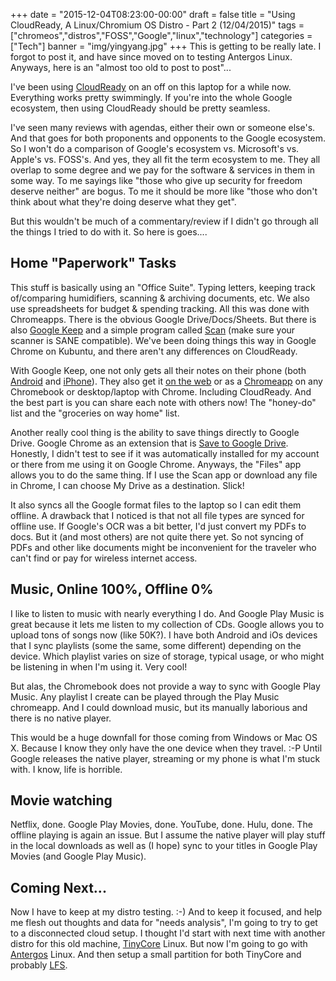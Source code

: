 +++
date = "2015-12-04T08:23:00-00:00"
draft = false
title = "Using CloudReady, A Linux/Chromium OS Distro - Part 2 (12/04/2015)"
tags = ["chromeos","distros","FOSS","Google","linux","technology"]
categories = ["Tech"]
banner = "img/yingyang.jpg"
+++
This is getting to be really late.  I forgot to post it, and have since moved on to testing Antergos Linux.  Anyways, here is an "almost too old to post to post"...

I've been using <a href = "http://www.neverware.com/free/" target="blank">CloudReady</a> on an off on this laptop for a while now.  Everything works pretty swimmingly.  If you're into the whole Google ecosystem, then using CloudReady should be pretty seamless.

I've seen many reviews with agendas, either their own or someone else's.  And that goes for both proponents and opponents to the Google ecosystem.  So I won't do a comparison of Google's ecosystem vs. Microsoft's vs. Apple's vs. FOSS's.  And yes, they all fit the term ecosystem to me. They all overlap to some degree and we pay for the software &amp; services in them in some way. To me sayings like "those who give up security for freedom deserve neither" are bogus.  To me it should be more like "those who don't think about what they're doing deserve what they get".  

But this wouldn't be much of a commentary/review if I didn't go through all the things I tried to do with it.  So here is goes....

## Home "Paperwork" Tasks

This stuff is basically using an "Office Suite".  Typing letters, keeping track of/comparing humidifiers, scanning &amp; archiving documents, etc.  We also use spreadsheets for budget &amp; spending tracking.  All this was done with Chromeapps.  There is the obvious Google Drive/Docs/Sheets.  But there is also <a href = "https://chrome.google.com/webstore/detail/google-keep-notes-and-lis/hmjkmjkepdijhoojdojkdfohbdgmmhki?hl=en-US&utm_source=chrome-ntp-launcher" target="blank">Google Keep</a> and a simple program called <a href = "https://chrome.google.com/webstore/detail/scan/pmnllmkmjilbojkpgplbdmckghmaocjh?hl=en-US&utm_source=chrome-ntp-launcher" target="blank">Scan</a> (make sure your scanner is SANE compatible).  We've been doing things this way in Google Chrome on Kubuntu, and there aren't any differences on CloudReady.  

With Google Keep, one not only gets all their notes on their phone (both <a href = "https://play.google.com/store/apps/details?id=com.google.android.keep&hl=en" target="blank">Android</a> and <a href = "https://itunes.apple.com/us/app/google-keep-your-thoughts/id1029207872?mt=8" target="blank">iPhone</a>).  They also get it <a href = "https://keep.google.com/" target="blank">on the web</a> or as a <a href = "https://chrome.google.com/webstore/detail/google-keep-notes-and-lis/hmjkmjkepdijhoojdojkdfohbdgmmhki" target="blank">Chromeapp</a> on any Chromebook or desktop/laptop with Chrome.  Including CloudReady.  And the best part is you can share each note with others now!  The "honey-do" list and the "groceries on way home" list.  

Another really cool thing is the ability to save things directly to Google Drive.  Google Chrome as an extension that is <a href = "https://chrome.google.com/webstore/detail/save-to-google-drive/gmbmikajjgmnabiglmofipeabaddhgne?hl=en-US&utm_source=chrome-ntp-launcher" target="blank">Save to Google Drive</a>.  Honestly, I didn't test to see if it was automatically installed for my account or there from me using it on Google Chrome.  Anyways, the "Files" app allows you to do the same thing.  If I use the Scan app or download any file in Chrome, I can choose My Drive as a destination.  Slick!

It also syncs all the Google format files to the laptop so I can edit them offline.  A drawback that I noticed is that not all file types are synced for offline use.  If Google's OCR was a bit better, I'd just convert my PDFs to docs.  But it (and most others) are not quite there yet.  So not syncing of PDFs and other like documents might be inconvenient for the traveler who can't find or pay for wireless internet access.

## Music, Online 100%, Offline 0%

I like to listen to music with nearly everything I do.  And Google Play Music is great because it lets me listen to my collection of CDs.  Google allows you to upload tons of songs now (like 50K?).  I have both Android and iOs devices that I sync playlists (some the same, some different) depending on the device.  Which playlist varies on size of storage, typical usage, or who might be listening in when I'm using it.  Very cool!

But alas, the Chromebook does not provide a way to sync with Google Play Music.  Any playlist I create can be played through the Play Music chromeapp.  And I could download music, but its manually laborious and there is no native player.

This would be a huge downfall for those coming from Windows or Mac OS X.  Because I know they only have the one device when they travel.  :-P  Until Google releases the native player, streaming or my phone is what I'm stuck with.  I know, life is horrible.

## Movie watching

Netflix, done.  Google Play Movies, done.  YouTube, done.  Hulu, done.  The offline playing is again an issue.  But I assume the native player will play stuff in the local downloads as well as (I hope) sync to your titles in Google Play Movies (and Google Play Music).  

## Coming Next...

Now I have to keep at my distro testing.  :-)  And to keep it focused, and help me flesh out thoughts and data for "needs analysis", I'm going to try to get to a disconnected cloud setup.  I thought I'd start with next time with another distro for this old machine, <a href = "http://www.tinycorelinux.net/" target="blank">TinyCore</a> Linux.  But now I'm going to go with <a href = "https://antergos.com/" target="blank">Antergos</a> Linux.  And then setup a small partition for both TinyCore and probably <a href = "http://www.linuxfromscratch.org/lfs/" target="blank">LFS</a>.
